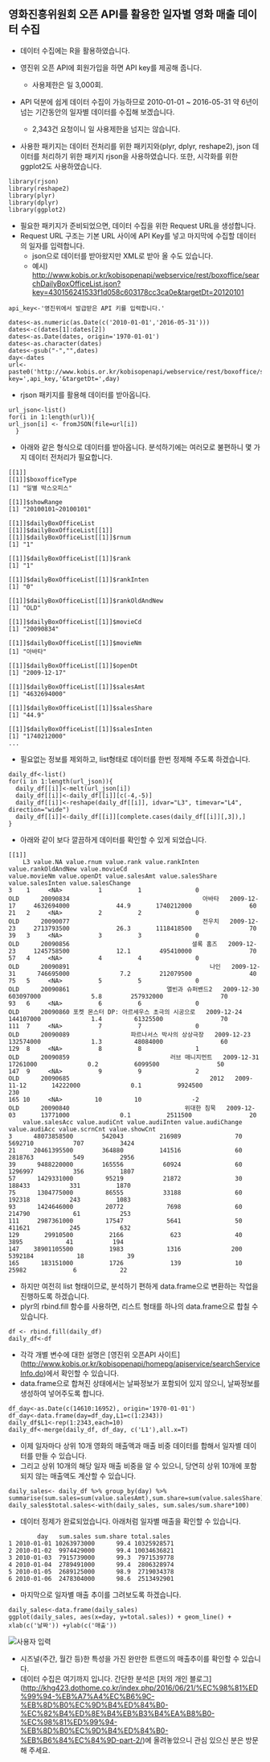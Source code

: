 ## 영화진흥위원회 오픈 API를 활용한 일자별 영화 매출 데이터 수집

- 데이터 수집에는 R을 활용하였습니다.
- 영진위 오픈 API에 회원가입을 하면 API key를 제공해 줍니다. 
  - 사용제한은 일 3,000회.
- API 덕분에 쉽게 데이터 수집이 가능하므로 2010-01-01 ~ 2016-05-31 약 6년이 넘는 기간동안의 일자별 데이터를 수집해 보겠습니다. 
  - 2,343건 요청이니 일 사용제한을 넘지는 않습니다.

- 사용한 패키지는 데이터 전처리를 위한 패키지와(plyr, dplyr, reshape2), json 데이터를 처리하기 위한 패키지 rjson을 사용하였습니다. 또한, 시각화를 위한 ggplot2도 사용하였습니다.
```
library(rjson)
library(reshape2)
library(plyr)
library(dplyr)
library(ggplot2)
```
- 필요한 패키지가 준비되었으면, 데이터 수집을 위한 Request URL을 생성합니다.
- Request URL 구조는 기본 URL 사이에 API Key를 넣고 마지막에 수집할 데이터의 일자를 입력합니다. 
  - json으로 데이터를 받아왔지만 XML로 받아 올 수도 있습니다.
  - 예시) 	http://www.kobis.or.kr/kobisopenapi/webservice/rest/boxoffice/searchDailyBoxOfficeList.json?key=430156241533f1d058c603178cc3ca0e&targetDt=20120101
```
api_key<-'영진위에서 발급받은 API 키를 입력합니다.'

dates<-as.numeric(as.Date(c('2010-01-01','2016-05-31')))
dates<-c(dates[1]:dates[2])
dates<-as.Date(dates, origin='1970-01-01')
dates<-as.character(dates)
dates<-gsub("-","",dates)
day<-dates
url<-paste0('http://www.kobis.or.kr/kobisopenapi/webservice/rest/boxoffice/searchDailyBoxOfficeList.json?key=',api_key,'&targetDt=',day)
```
- rjson 패키지를 활용해 데이터를 받아옵니다.
```
url_json<-list()
for(i in 1:length(url)){
url_json[i] <- fromJSON(file=url[i])
  }
```
- 아래와 같은 형식으로 데이터를 받아옵니다. 분석하기에는 여러모로 불편하니 몇 가지 데이터 전처리가 필요합니다.
```
[[1]]
[[1]]$boxofficeType
[1] "일별 박스오피스"

[[1]]$showRange
[1] "20100101~20100101"

[[1]]$dailyBoxOfficeList
[[1]]$dailyBoxOfficeList[[1]]
[[1]]$dailyBoxOfficeList[[1]]$rnum
[1] "1"

[[1]]$dailyBoxOfficeList[[1]]$rank
[1] "1"

[[1]]$dailyBoxOfficeList[[1]]$rankInten
[1] "0"

[[1]]$dailyBoxOfficeList[[1]]$rankOldAndNew
[1] "OLD"

[[1]]$dailyBoxOfficeList[[1]]$movieCd
[1] "20090834"

[[1]]$dailyBoxOfficeList[[1]]$movieNm
[1] "아바타"

[[1]]$dailyBoxOfficeList[[1]]$openDt
[1] "2009-12-17"

[[1]]$dailyBoxOfficeList[[1]]$salesAmt
[1] "4632694000"

[[1]]$dailyBoxOfficeList[[1]]$salesShare
[1] "44.9"

[[1]]$dailyBoxOfficeList[[1]]$salesInten
[1] "1740212000"
...
```
- 필요없는 정보를 제외하고, list형태로 데이터를 한번 정제해 주도록 하겠습니다.
```
daily_df<-list()
for(i in 1:length(url_json)){
  daily_df[[i]]<-melt(url_json[i])
  daily_df[[i]]<-daily_df[[i]][c(-4,-5)]
  daily_df[[i]]<-reshape(daily_df[[i]], idvar="L3", timevar="L4", direction="wide")
  daily_df[[i]]<-daily_df[[i]][complete.cases(daily_df[[i]][,3]),]
}
```
- 아래와 같이 보다 깔끔하게 데이터를 확인할 수 있게 되었습니다.
```
[[1]]
    L3 value.NA value.rnum value.rank value.rankInten value.rankOldAndNew value.movieCd                              value.movieNm value.openDt value.salesAmt value.salesShare value.salesInten value.salesChange
3    1     <NA>          1          1               0                 OLD      20090834                                     아바타   2009-12-17     4632694000             44.9       1740212000                60
21   2     <NA>          2          2               0                 OLD      20090077                                     전우치   2009-12-23     2713793500             26.3       1118418500                70
39   3     <NA>          3          3               0                 OLD      20090856                                  셜록 홈즈   2009-12-23     1245758500             12.1        495410000                70
57   4     <NA>          4          4               0                 OLD      20090891                                       나인   2009-12-31      746695000              7.2        212079500                40
75   5     <NA>          5          5               0                 OLD      20090861                           앨빈과 슈퍼밴드2   2009-12-30      603097000              5.8        257932000                70
93   6     <NA>          6          6               0                 OLD      20090860 포켓 몬스터 DP: 아르세우스 초극의 시공으로   2009-12-24      144107000              1.4         61325500                70
111  7     <NA>          7          7               0                 OLD      20090089                 파르나서스 박사의 상상극장   2009-12-23      132574000              1.3         48084000                60
129  8     <NA>          8          8               1                 OLD      20090859                            러브 매니지먼트   2009-12-31       17261000              0.2          6099500                50
147  9     <NA>          9          9               2                 OLD      20090685                                       2012   2009-11-12       14222000              0.1          9924500               230
165 10     <NA>         10         10              -2                 OLD      20090840                                위대한 침묵   2009-12-03       13771000              0.1          2511500                20
    value.salesAcc value.audiCnt value.audiInten value.audiChange value.audiAcc value.scrnCnt value.showCnt
3      48073858500        542043          216989               70       5692710           707          3424
21     20461395500        364880          141516               60       2818763           549          2956
39      9488220000        165556           60924               60       1296997           356          1807
57      1429331000         95219           21872               30        188433           331          1870
75      1304775000         86555           33188               60        192318           243          1083
93      1424646000         20772            7698               60        214790            61           253
111     2987361000         17547            5641               50        411621           245           632
129       29910500          2166             623               40          3895            41           194
147    38901105500          1983            1316              200       5392184            18            39
165      183151000          1726             139               10         25982             6            22
```
- 하지만 여전히 list 형태이므로, 분석하기 편하게 data.frame으로 변환하는 작업을 진행하도록 하겠습니다.
- plyr의 rbind.fill 함수를 사용하면, 리스트 형태를 하나의 data.frame으로 합칠 수 있습니다.
```
df <- rbind.fill(daily_df)
daily_df<-df
```
- 각각 개별 변수에 대한 설명은 [영진위 오픈API 사이트] (http://www.kobis.or.kr/kobisopenapi/homepg/apiservice/searchServiceInfo.do)에서 확인할 수 있습니다.
- data.frame으로 합쳐진 상태에서는 날짜정보가 포함되어 있지 않으니, 날짜정보를 생성하여 넣어주도록 합니다.
```
df_day<-as.Date(c(14610:16952), origin='1970-01-01')
df_day<-data.frame(day=df_day,L1=c(1:2343))
daily_df$L1<-rep(1:2343,each=10)
daily_df<-merge(daily_df, df_day, c('L1'),all.x=T)
```
- 이제 일자마다 상위 10개 영화의 매출액과 매출 비중 데이터를 합해서 일자별 데이터를 만들 수 있습니다.
- 그리고 상위 10개의 해당 일자 매출 비중을 알 수 있으니, 당연히 상위 10개에 포함되지 않는 매출액도 계산할 수 있습니다.
```
daily_sales<- daily_df %>% group_by(day) %>% summarise(sum.sales=sum(value.salesAmt),sum.share=sum(value.salesShare)
daily_sales$total.sales<-with(daily_sales, sum.sales/sum.share*100)
```
- 데이터 정제가 완료되었습니다. 아래처럼 일자별 매출을 확인할 수 있습니다.
```
        day   sum.sales sum.share total.sales
1 2010-01-01 10263973000      99.4 10325928571
2 2010-01-02  9974429000      99.4 10034636821
3 2010-01-03  7915739000      99.3  7971539778
4 2010-01-04  2789491000      99.4  2806328974
5 2010-01-05  2689125000      98.9  2719034378
6 2010-01-06  2478304000      98.6  2513492901
```
- 마지막으로 일자별 매출 추이를 그려보도록 하겠습니다.
```
daily_sales<-data.frame(daily_sales)
ggplot(daily_sales, aes(x=day, y=total.sales)) + geom_line() + xlab(c('날짜')) +ylab(c('매출'))
```
![사용자 입력](https://dl.dropboxusercontent.com/u/1049842/%EB%B8%94%EB%A1%9C%EA%B7%B8/%EC%98%81%ED%99%94_%EB%8B%A4%EC%9D%8C/movie_sales_data.png)

- 시즈널(주간, 월간 등)한 특성을 가진 완만한 트랜드의 매출추이를 확인할 수 있습니다.
- 데이터 수집은 여기까지 입니다. 간단한 분석은 [저의 개인 블로그] (http://khg423.dothome.co.kr/index.php/2016/06/21/%EC%98%81%ED%99%94-%EB%A7%A4%EC%B6%9C-%EB%8D%B0%EC%9D%B4%ED%84%B0-%EC%82%B4%ED%8E%B4%EB%B3%B4%EA%B8%B0-%EC%98%81%ED%99%94-%EB%8D%B0%EC%9D%B4%ED%84%B0-%EB%B6%84%EC%84%9D-part-2/)에 올려놓았으니 관심 있으신 분은 방문해 주세요.

